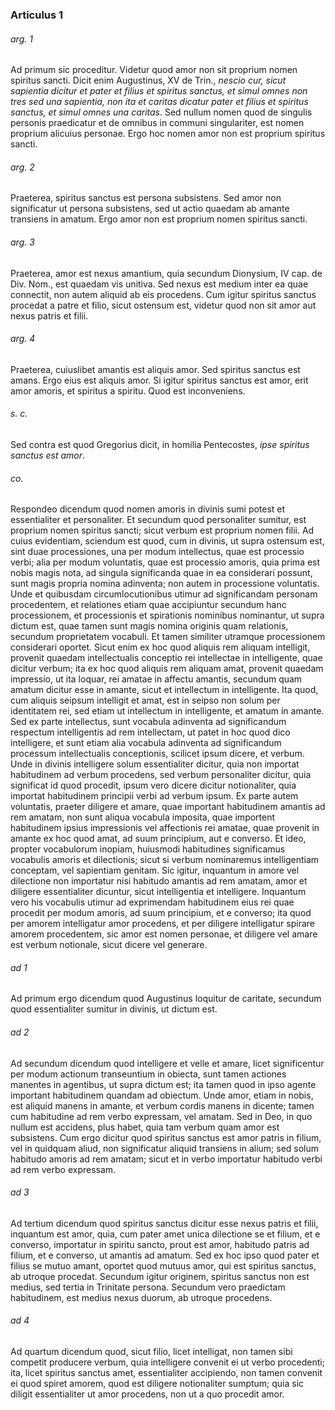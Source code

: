 ### Articulus 1

###### arg. 1
Ad primum sic proceditur. Videtur quod amor non sit proprium nomen spiritus sancti. Dicit enim Augustinus, XV de Trin., *nescio cur, sicut sapientia dicitur et pater et filius et spiritus sanctus, et simul omnes non tres sed una sapientia, non ita et caritas dicatur pater et filius et spiritus sanctus, et simul omnes una caritas*. Sed nullum nomen quod de singulis personis praedicatur et de omnibus in communi singulariter, est nomen proprium alicuius personae. Ergo hoc nomen amor non est proprium spiritus sancti.

###### arg. 2
Praeterea, spiritus sanctus est persona subsistens. Sed amor non significatur ut persona subsistens, sed ut actio quaedam ab amante transiens in amatum. Ergo amor non est proprium nomen spiritus sancti.

###### arg. 3
Praeterea, amor est nexus amantium, quia secundum Dionysium, IV cap. de Div. Nom., est quaedam vis unitiva. Sed nexus est medium inter ea quae connectit, non autem aliquid ab eis procedens. Cum igitur spiritus sanctus procedat a patre et filio, sicut ostensum est, videtur quod non sit amor aut nexus patris et filii.

###### arg. 4
Praeterea, cuiuslibet amantis est aliquis amor. Sed spiritus sanctus est amans. Ergo eius est aliquis amor. Si igitur spiritus sanctus est amor, erit amor amoris, et spiritus a spiritu. Quod est inconveniens.

###### s. c.
Sed contra est quod Gregorius dicit, in homilia Pentecostes, *ipse spiritus sanctus est amor*.

###### co.
Respondeo dicendum quod nomen amoris in divinis sumi potest et essentialiter et personaliter. Et secundum quod personaliter sumitur, est proprium nomen spiritus sancti; sicut verbum est proprium nomen filii. Ad cuius evidentiam, sciendum est quod, cum in divinis, ut supra ostensum est, sint duae processiones, una per modum intellectus, quae est processio verbi; alia per modum voluntatis, quae est processio amoris, quia prima est nobis magis nota, ad singula significanda quae in ea considerari possunt, sunt magis propria nomina adinventa; non autem in processione voluntatis. Unde et quibusdam circumlocutionibus utimur ad significandam personam procedentem, et relationes etiam quae accipiuntur secundum hanc processionem, et processionis et spirationis nominibus nominantur, ut supra dictum est, quae tamen sunt magis nomina originis quam relationis, secundum proprietatem vocabuli. Et tamen similiter utramque processionem considerari oportet. Sicut enim ex hoc quod aliquis rem aliquam intelligit, provenit quaedam intellectualis conceptio rei intellectae in intelligente, quae dicitur verbum; ita ex hoc quod aliquis rem aliquam amat, provenit quaedam impressio, ut ita loquar, rei amatae in affectu amantis, secundum quam amatum dicitur esse in amante, sicut et intellectum in intelligente. Ita quod, cum aliquis seipsum intelligit et amat, est in seipso non solum per identitatem rei, sed etiam ut intellectum in intelligente, et amatum in amante. Sed ex parte intellectus, sunt vocabula adinventa ad significandum respectum intelligentis ad rem intellectam, ut patet in hoc quod dico intelligere, et sunt etiam alia vocabula adinventa ad significandum processum intellectualis conceptionis, scilicet ipsum dicere, et verbum. Unde in divinis intelligere solum essentialiter dicitur, quia non importat habitudinem ad verbum procedens, sed verbum personaliter dicitur, quia significat id quod procedit, ipsum vero dicere dicitur notionaliter, quia importat habitudinem principii verbi ad verbum ipsum. Ex parte autem voluntatis, praeter diligere et amare, quae important habitudinem amantis ad rem amatam, non sunt aliqua vocabula imposita, quae importent habitudinem ipsius impressionis vel affectionis rei amatae, quae provenit in amante ex hoc quod amat, ad suum principium, aut e converso. Et ideo, propter vocabulorum inopiam, huiusmodi habitudines significamus vocabulis amoris et dilectionis; sicut si verbum nominaremus intelligentiam conceptam, vel sapientiam genitam. Sic igitur, inquantum in amore vel dilectione non importatur nisi habitudo amantis ad rem amatam, amor et diligere essentialiter dicuntur, sicut intelligentia et intelligere. Inquantum vero his vocabulis utimur ad exprimendam habitudinem eius rei quae procedit per modum amoris, ad suum principium, et e converso; ita quod per amorem intelligatur amor procedens, et per diligere intelligatur spirare amorem procedentem, sic amor est nomen personae, et diligere vel amare est verbum notionale, sicut dicere vel generare.

###### ad 1
Ad primum ergo dicendum quod Augustinus loquitur de caritate, secundum quod essentialiter sumitur in divinis, ut dictum est.

###### ad 2
Ad secundum dicendum quod intelligere et velle et amare, licet significentur per modum actionum transeuntium in obiecta, sunt tamen actiones manentes in agentibus, ut supra dictum est; ita tamen quod in ipso agente important habitudinem quandam ad obiectum. Unde amor, etiam in nobis, est aliquid manens in amante, et verbum cordis manens in dicente; tamen cum habitudine ad rem verbo expressam, vel amatam. Sed in Deo, in quo nullum est accidens, plus habet, quia tam verbum quam amor est subsistens. Cum ergo dicitur quod spiritus sanctus est amor patris in filium, vel in quidquam aliud, non significatur aliquid transiens in alium; sed solum habitudo amoris ad rem amatam; sicut et in verbo importatur habitudo verbi ad rem verbo expressam.

###### ad 3
Ad tertium dicendum quod spiritus sanctus dicitur esse nexus patris et filii, inquantum est amor, quia, cum pater amet unica dilectione se et filium, et e converso, importatur in spiritu sancto, prout est amor, habitudo patris ad filium, et e converso, ut amantis ad amatum. Sed ex hoc ipso quod pater et filius se mutuo amant, oportet quod mutuus amor, qui est spiritus sanctus, ab utroque procedat. Secundum igitur originem, spiritus sanctus non est medius, sed tertia in Trinitate persona. Secundum vero praedictam habitudinem, est medius nexus duorum, ab utroque procedens.

###### ad 4
Ad quartum dicendum quod, sicut filio, licet intelligat, non tamen sibi competit producere verbum, quia intelligere convenit ei ut verbo procedenti; ita, licet spiritus sanctus amet, essentialiter accipiendo, non tamen convenit ei quod spiret amorem, quod est diligere notionaliter sumptum; quia sic diligit essentialiter ut amor procedens, non ut a quo procedit amor.


